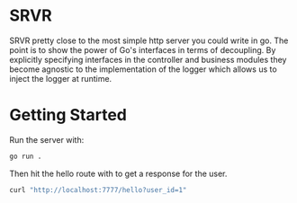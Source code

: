 # SRVR

SRVR pretty close to the most simple http server you could write in go. The
point is to show the power of Go's interfaces in terms of decoupling. By
explicitly specifying interfaces in the controller and business modules
they become agnostic to the implementation of the logger which allows us to
inject the logger at runtime.

# Getting Started

Run the server with:

```bash
go run .
```

Then hit the hello route with to get a response for the user.

```bash
curl "http://localhost:7777/hello?user_id=1"
```
